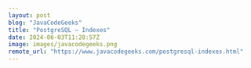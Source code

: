 ```yaml
---
layout: post
blog: "JavaCodeGeeks"
title: "PostgreSQL – Indexes"
date: 2024-06-03T11:28:57Z
image: images/javacodegeeks.png
remote_url: "https://www.javacodegeeks.com/postgresql-indexes.html"
---
```

